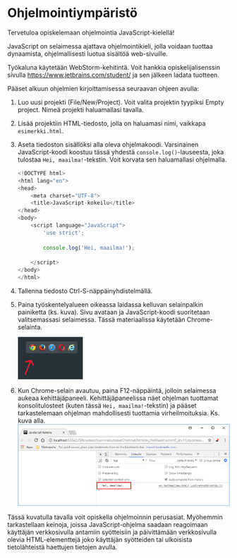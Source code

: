 # Ohjelmointiympäristö

Tervetuloa opiskelemaan ohjelmointia JavaScript-kielellä!

JavaScript on selaimessa ajattava ohjelmointikieli, jolla voidaan tuottaa dynaamista, ohjelmallisesti luotua sisältöä web-sivuille.

Työkaluna käytetään WebStorm-kehitintä. Voit hankkia opiskelijalisenssin sivulla https://www.jetbrains.com/student/ ja sen jälkeen ladata tuotteen.

Pääset alkuun ohjelmien kirjoittamisessa seuraavan ohjeen avulla:

1. Luo uusi projekti (File/New/Project). Voit valita projektin tyypiksi Empty project. Nimeä projekti haluamallasi tavalla.
2. Lisää projektiin HTML-tiedosto, jolla on haluamasi nimi, vaikkapa `esimerkki.html`.
3. Aseta tiedoston sisällöksi alla oleva ohjelmakoodi. Varsinainen JavaScript-koodi koostuu tässä yhdestä `console.log()`-lauseesta, joka tulostaa `Hei, maailma!`-tekstin.
Voit korvata sen haluamallasi ohjelmalla.

    ```javascript
    <!DOCTYPE html>
    <html lang="en">
    <head>
        <meta charset="UTF-8">
        <title>JavaScript-kokeilu</title>
    </head>
    <body>
        <script language="JavaScript">
            'use strict';
            
            console.log('Hei, maailma!');
    
        </script>
    </body>
    </html>
    ```

4. Tallenna tiedosto Ctrl-S-näppäinyhdistelmällä.

5. Paina työskentelyalueen oikeassa laidassa kelluvan selainpalkin painiketta (ks. kuva). Sivu avataan ja JavaScript-koodi
suoritetaan valitsemassasi selaimessa. Tässä materiaalissa käytetään Chrome-selainta.

    ![selainpalkki](img/selainpalkki.png)

6. Kun Chrome-selain avautuu, paina F12-näppäintä, jolloin selaimessa aukeaa kehittäjäpaneeli. Kehittäjäpaneelissa
näet ohjelman tuottamat konsolitulosteet (kuten tässä `Hei, maailma!`-tekstin) ja pääset tarkastelemaan ohjelman
mahdollisesti tuottamia virheilmoituksia. Ks. kuva alla.
    ![konsolituloste](img/konsolituloste.png)

Tässä kuvatulla tavalla voit opiskella ohjelmoinnin perusasiat. 
Myöhemmin tarkastellaan keinoja, joissa JavaScript-ohjelma saadaan reagoimaan käyttäjän verkkosivulla antamiin syötteisiin ja
päivittämään verkkosivulla olevia HTML-elementtejä joko käyttäjän syötteiden tai ulkoisista tietolähteistä
haettujen tietojen avulla.
